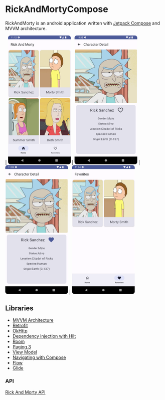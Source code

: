 # RickAndMortyCompose
RickAndMorty is an android application written with [Jetpack Compose](https://developer.android.com/jetpack/compose/documentation) and MVVM architecture.

| <img src="https://raw.githubusercontent.com/MucahitDaglioglu/RickAndMortyCompose/master/art/home.png" width="200"> | <img src="https://raw.githubusercontent.com/MucahitDaglioglu/RickAndMortyCompose/master/art/detail.png" width="200"> | <img src="https://raw.githubusercontent.com/MucahitDaglioglu/RickAndMortyCompose/master/art/addfavorite.png" width="200"> | <img src="https://raw.githubusercontent.com/MucahitDaglioglu/RickAndMortyCompose/master/art/favorites.png" width="200">


## Libraries
* [MVVM Architecture](https://en.wikipedia.org/wiki/Model%E2%80%93view%E2%80%93viewmodel)
* [Retrofit](https://square.github.io/retrofit/)
* [OkHttp](https://square.github.io/okhttp/)
* [Dependency injection with Hilt](https://developer.android.com/training/dependency-injection/hilt-android)
* [Room](https://developer.android.com/training/data-storage/room)
* [Paging 3](https://developer.android.com/topic/libraries/architecture/paging/v3-overview)
* [View Model](https://developer.android.com/topic/libraries/architecture/viewmodel)
* [Navigating with Compose](https://developer.android.com/jetpack/compose/navigation)
* [Flow](https://developer.android.com/kotlin/flow)
* [Glide](https://bumptech.github.io/glide/int/compose.html)


### API
[Rick And Morty API](https://rickandmortyapi.com/)
  
